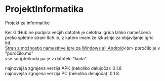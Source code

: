 # ProjektInformatika
Projekt za informatiko

Ker GitHub  ne podpira večjih datotek je celotna igrica lahko nameščena preko spletne strani Itch.io, z katero imam že izkušnje za objavljanje igric itd.<br>
[Stran z možnostjo namestitve igre za Windows ali Android]([https://troidev.itch.io](https://troidev.itch.io/canvaschaos-projekt-pri-pouku-informatike?secret=gHY2x3hgfDHAGKtiZSh9xeQc))<br>
poročilo je v "poročilo.md"<br>
vse scripte/koda pa je v datoteki "koda"<br>

najnovejša zgrajena verzija APK (nekoliko delujoča): 0.1.8<br>
najnovejša zgrajena verzija PC (nekoliko delujoča): 0.1.8
